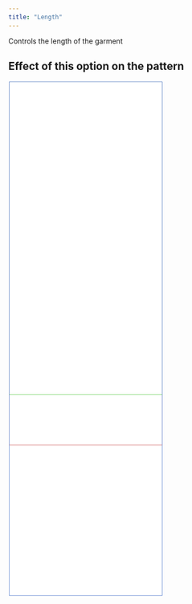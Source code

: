 ```yaml
---
title: "Length"
---
```


Controls the length of the garment

## Effect of this option on the pattern

![This image shows the effect of this option by superimposing several variants that have a different value for this option](tiberius_length_sample.svg "Effect of this option on the pattern")
